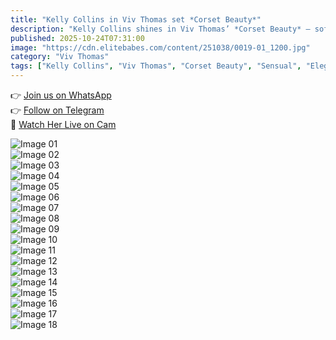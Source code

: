 ```yaml
---
title: "Kelly Collins in Viv Thomas set *Corset Beauty*"
description: "Kelly Collins shines in Viv Thomas’ *Corset Beauty* — soft lighting, delicate corset, and a sensual calm that captivates."
published: 2025-10-24T07:31:00
image: "https://cdn.elitebabes.com/content/251038/0019-01_1200.jpg"
category: "Viv Thomas"
tags: ["Kelly Collins", "Viv Thomas", "Corset Beauty", "Sensual", "Elegant"]
---
```


👉 [Join us on WhatsApp](https://redirecting-kappa.vercel.app/)  
👉 [Follow on Telegram](https://redirecting-kappa.vercel.app/)  
🔞 [Watch Her Live on Cam](https://redirecting-kappa.vercel.app/)  

![Image 01](https://cdn.elitebabes.com/content/251038/0019-01_1200.jpg)  
![Image 02](https://cdn.elitebabes.com/content/251038/0019-02_1200.jpg)  
![Image 03](https://cdn.elitebabes.com/content/251038/0019-03_1200.jpg)  
![Image 04](https://cdn.elitebabes.com/content/251038/0019-04_1200.jpg)  
![Image 05](https://cdn.elitebabes.com/content/251038/0019-05_1200.jpg)  
![Image 06](https://cdn.elitebabes.com/content/251038/0019-06_1200.jpg)  
![Image 07](https://cdn.elitebabes.com/content/251038/0019-07_1200.jpg)  
![Image 08](https://cdn.elitebabes.com/content/251038/0019-08_1200.jpg)  
![Image 09](https://cdn.elitebabes.com/content/251038/0019-09_1200.jpg)  
![Image 10](https://cdn.elitebabes.com/content/251038/0019-10_1200.jpg)  
![Image 11](https://cdn.elitebabes.com/content/251038/0019-11_1200.jpg)  
![Image 12](https://cdn.elitebabes.com/content/251038/0019-12_1200.jpg)  
![Image 13](https://cdn.elitebabes.com/content/251038/0019-13_1200.jpg)  
![Image 14](https://cdn.elitebabes.com/content/251038/0019-14_1200.jpg)  
![Image 15](https://cdn.elitebabes.com/content/251038/0019-15_1200.jpg)  
![Image 16](https://cdn.elitebabes.com/content/251038/0019-16_1200.jpg)  
![Image 17](https://cdn.elitebabes.com/content/251038/0019-17_1200.jpg)  
![Image 18](https://cdn.elitebabes.com/content/251038/0019-18_1200.jpg)